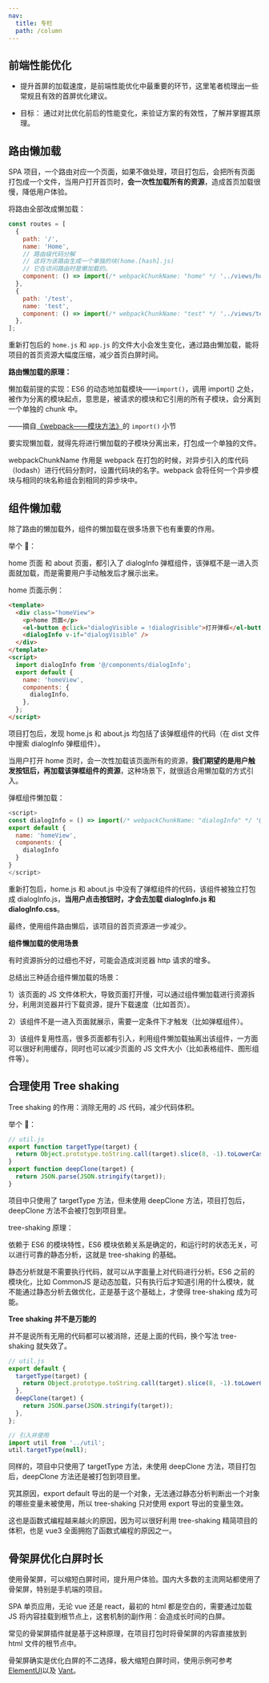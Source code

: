 ```yaml
---
nav:
  title: 专栏
  path: /column
---
```


## 前端性能优化

- 提升首屏的加载速度，是前端性能优化中最重要的环节，这里笔者梳理出一些常规且有效的首屏优化建议。

- 目标： 通过对比优化前后的性能变化，来验证方案的有效性，了解并掌握其原理。

## 路由懒加载

SPA 项目，一个路由对应一个页面，如果不做处理，项目打包后，会把所有页面打包成一个文件，当用户打开首页时，**会一次性加载所有的资源**，造成首页加载很慢，降低用户体验。

将路由全部改成懒加载：

```js
const routes = [
  {
    path: '/',
    name: 'Home',
    // 路由级代码分解
    // 这将为该路由生成一个单独的块(home.[hash].js)
    // 它在访问路由时是懒加载的。
    component: () => import(/* webpackChunkName: "home" */ '../views/home.vue'),
  },
  {
    path: '/test',
    name: 'test',
    component: () => import(/* webpackChunkName: "test" */ '../views/test.vue'),
  },
];
```

重新打包后的 `home.js` 和 `app.js` 的文件大小会发生变化，通过路由懒加载，能将项目的首页资源大幅度压缩，减少首页白屏时间。

**路由懒加载的原理：**

懒加载前提的实现：ES6 的动态地加载模块——`import()`，调用 import() 之处，被作为分离的模块起点，意思是，被请求的模块和它引用的所有子模块，会分离到一个单独的 chunk 中。

——摘自[《webpack——模块方法》](https://webpack.docschina.org/api/module-methods/#import)的 `import()` 小节

要实现懒加载，就得先将进行懒加载的子模块分离出来，打包成一个单独的文件。

webpackChunkName 作用是 webpack 在打包的时候，对异步引入的库代码（lodash）进行代码分割时，设置代码块的名字。webpack 会将任何一个异步模块与相同的块名称组合到相同的异步块中。

## 组件懒加载

除了路由的懒加载外，组件的懒加载在很多场景下也有重要的作用。

举个 🌰：

home 页面 和 about 页面，都引入了 dialogInfo 弹框组件，该弹框不是一进入页面就加载，而是需要用户手动触发后才展示出来。

home 页面示例：

```html
<template>
  <div class="homeView">
    <p>home 页面</p>
    <el-button @click="dialogVisible = !dialogVisible">打开弹框</el-button>
    <dialogInfo v-if="dialogVisible" />
  </div>
</template>
<script>
  import dialogInfo from '@/components/dialogInfo';
  export default {
    name: 'homeView',
    components: {
      dialogInfo,
    },
  };
</script>
```

项目打包后，发现 home.js 和 about.js 均包括了该弹框组件的代码（在 dist 文件中搜索 dialogInfo 弹框组件）。

当用户打开 home 页时，会一次性加载该页面所有的资源，**我们期望的是用户触发按钮后，再加载该弹框组件的资源**，这种场景下，就很适合用懒加载的方式引入。

弹框组件懒加载：

```js
<script>
const dialogInfo = () => import(/* webpackChunkName: "dialogInfo" */ '@/components/dialogInfo');
export default {
  name: 'homeView',
  components: {
    dialogInfo
  }
}
</script>
```

重新打包后，home.js 和 about.js 中没有了弹框组件的代码，该组件被独立打包成 dialogInfo.js，**当用户点击按钮时，才会去加载 dialogInfo.js 和 dialogInfo.css**。

最终，使用组件路由懒后，该项目的首页资源进一步减少。

**组件懒加载的使用场景**

有时资源拆分的过细也不好，可能会造成浏览器 http 请求的增多。

总结出三种适合组件懒加载的场景：

1）该页面的 JS 文件体积大，导致页面打开慢，可以通过组件懒加载进行资源拆分，利用浏览器并行下载资源，提升下载速度（比如首页）。

2）该组件不是一进入页面就展示，需要一定条件下才触发（比如弹框组件）。

3）该组件复用性高，很多页面都有引入，利用组件懒加载抽离出该组件，一方面可以很好利用缓存，同时也可以减少页面的 JS 文件大小（比如表格组件、图形组件等）。

## 合理使用 Tree shaking

Tree shaking 的作用：消除无用的 JS 代码，减少代码体积。

举个 🌰：

```js
// util.js
export function targetType(target) {
  return Object.prototype.toString.call(target).slice(8, -1).toLowerCase();
}
export function deepClone(target) {
  return JSON.parse(JSON.stringify(target));
}
```

项目中只使用了 targetType 方法，但未使用 deepClone 方法，项目打包后，deepClone 方法不会被打包到项目里。

tree-shaking 原理：

依赖于 ES6 的模块特性，ES6 模块依赖关系是确定的，和运行时的状态无关，可以进行可靠的静态分析，这就是 tree-shaking 的基础。

静态分析就是不需要执行代码，就可以从字面量上对代码进行分析。ES6 之前的模块化，比如 CommonJS 是动态加载，只有执行后才知道引用的什么模块，就不能通过静态分析去做优化，正是基于这个基础上，才使得 tree-shaking 成为可能。

**Tree shaking 并不是万能的**

并不是说所有无用的代码都可以被消除，还是上面的代码，换个写法 tree-shaking 就失效了。

```js
// util.js
export default {
  targetType(target) {
    return Object.prototype.toString.call(target).slice(8, -1).toLowerCase();
  },
  deepClone(target) {
    return JSON.parse(JSON.stringify(target));
  },
};

// 引入并使用
import util from '../util';
util.targetType(null);
```

同样的，项目中只使用了 targetType 方法，未使用 deepClone 方法，项目打包后，deepClone 方法还是被打包到项目里。

究其原因，export default 导出的是一个对象，无法通过静态分析判断出一个对象的哪些变量未被使用，所以 tree-shaking 只对使用 export 导出的变量生效。

这也是函数式编程越来越火的原因，因为可以很好利用 tree-shaking 精简项目的体积，也是 vue3 全面拥抱了函数式编程的原因之一。

## 骨架屏优化白屏时长

使用骨架屏，可以缩短白屏时间，提升用户体验。国内大多数的主流网站都使用了骨架屏，特别是手机端的项目。

SPA 单页应用，无论 vue 还是 react，最初的 html 都是空白的，需要通过加载 JS 将内容挂载到根节点上，这套机制的副作用：会造成长时间的白屏。

常见的骨架屏插件就是基于这种原理，在项目打包时将骨架屏的内容直接放到 html 文件的根节点中。

骨架屏确实是优化白屏的不二选择，极大缩短白屏时间，使用示例可参考 [ElementUI](https://element.eleme.io/#/zh-CN/component/skeleton)以及 [Vant](https://vant-ui.github.io/vant/v3/#/zh-CN/skeleton)。
